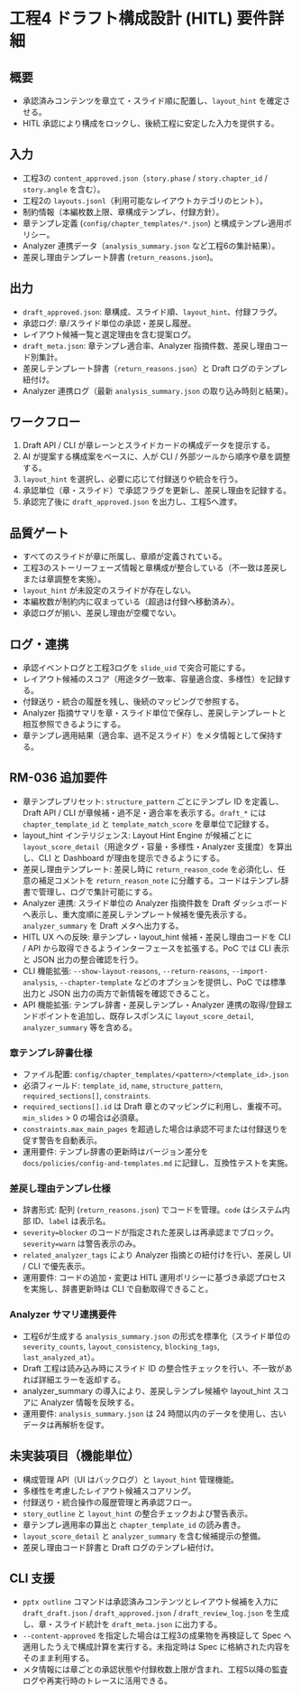 # 工程4 ドラフト構成設計 (HITL) 要件詳細

## 概要
- 承認済みコンテンツを章立て・スライド順に配置し、`layout_hint` を確定させる。
- HITL 承認により構成をロックし、後続工程に安定した入力を提供する。

## 入力
- 工程3の `content_approved.json`（`story.phase` / `story.chapter_id` / `story.angle` を含む）。
- 工程2の `layouts.jsonl`（利用可能なレイアウトカテゴリのヒント）。
- 制約情報（本編枚数上限、章構成テンプレ、付録方針）。
- 章テンプレ定義 (`config/chapter_templates/*.json`) と構成テンプレ適用ポリシー。
- Analyzer 連携データ（`analysis_summary.json` など工程6の集計結果）。
- 差戻し理由テンプレート辞書 (`return_reasons.json`)。

## 出力
- `draft_approved.json`: 章構成、スライド順、`layout_hint`、付録フラグ。
- 承認ログ: 章/スライド単位の承認・差戻し履歴。
- レイアウト候補一覧と選定理由を含む提案ログ。
- `draft_meta.json`: 章テンプレ適合率、Analyzer 指摘件数、差戻し理由コード別集計。
- 差戻しテンプレート辞書（`return_reasons.json`）と Draft ログのテンプレ紐付け。
- Analyzer 連携ログ（最新 `analysis_summary.json` の取り込み時刻と結果）。

## ワークフロー
1. Draft API / CLI が章レーンとスライドカードの構成データを提示する。
2. AI が提案する構成案をベースに、人が CLI / 外部ツールから順序や章を調整する。
3. `layout_hint` を選択し、必要に応じて付録送りや統合を行う。
4. 承認単位（章・スライド）で承認フラグを更新し、差戻し理由を記録する。
5. 承認完了後に `draft_approved.json` を出力し、工程5へ渡す。

## 品質ゲート
- すべてのスライドが章に所属し、章順が定義されている。
- 工程3のストーリーフェーズ情報と章構成が整合している（不一致は差戻しまたは章調整を実施）。
- `layout_hint` が未設定のスライドが存在しない。
- 本編枚数が制約内に収まっている（超過は付録へ移動済み）。
- 承認ログが揃い、差戻し理由が空欄でない。

## ログ・連携
- 承認イベントログと工程3ログを `slide_uid` で突合可能にする。
- レイアウト候補のスコア（用途タグ一致率、容量適合度、多様性）を記録する。
- 付録送り・統合の履歴を残し、後続のマッピングで参照する。
- Analyzer 指摘サマリを章・スライド単位で保存し、差戻しテンプレートと相互参照できるようにする。
- 章テンプレ適用結果（適合率、過不足スライド）をメタ情報として保持する。

## RM-036 追加要件
- 章テンプレプリセット: `structure_pattern` ごとにテンプレ ID を定義し、Draft API / CLI が章候補・過不足・適合率を表示する。`draft_*` には `chapter_template_id` と `template_match_score` を章単位で記録する。
- layout_hint インテリジェンス: Layout Hint Engine が候補ごとに `layout_score_detail`（用途タグ・容量・多様性・Analyzer 支援度）を算出し、CLI と Dashboard が理由を提示できるようにする。
- 差戻し理由テンプレート: 差戻し時に `return_reason_code` を必須化し、任意の補足コメントを `return_reason_note` に分離する。コードはテンプレ辞書で管理し、ログで集計可能にする。
- Analyzer 連携: スライド単位の Analyzer 指摘件数を Draft ダッシュボードへ表示し、重大度順に差戻しテンプレート候補を優先表示する。`analyzer_summary` を Draft メタへ出力する。
- HITL UX への反映: 章テンプレ・layout_hint 候補・差戻し理由コードを CLI / API から取得できるようインターフェースを拡張する。PoC では CLI 表示と JSON 出力の整合確認を行う。
- CLI 機能拡張: `--show-layout-reasons`, `--return-reasons`, `--import-analysis`, `--chapter-template` などのオプションを提供し、PoC では標準出力と JSON 出力の両方で新情報を確認できること。
- API 機能拡張: テンプレ辞書・差戻しテンプレ・Analyzer 連携の取得/登録エンドポイントを追加し、既存レスポンスに `layout_score_detail`, `analyzer_summary` 等を含める。

### 章テンプレ辞書仕様
- ファイル配置: `config/chapter_templates/<pattern>/<template_id>.json`
- 必須フィールド: `template_id`, `name`, `structure_pattern`, `required_sections[]`, `constraints`.
- `required_sections[].id` は Draft 章とのマッピングに利用し、重複不可。`min_slides` > 0 の場合は必須章。
- `constraints.max_main_pages` を超過した場合は承認不可または付録送りを促す警告を自動表示。
- 運用要件: テンプレ辞書の更新時はバージョン差分を `docs/policies/config-and-templates.md` に記録し、互換性テストを実施。

### 差戻し理由テンプレ仕様
- 辞書形式: 配列 (`return_reasons.json`) でコードを管理。`code` はシステム内部 ID、`label` は表示名。
- `severity=blocker` のコードが指定された差戻しは再承認までブロック。`severity=warn` は警告表示のみ。
- `related_analyzer_tags` により Analyzer 指摘との紐付けを行い、差戻し UI / CLI で優先表示。
- 運用要件: コードの追加・変更は HITL 運用ポリシーに基づき承認プロセスを実施し、辞書更新時は CLI で自動取得できること。

### Analyzer サマリ連携要件
- 工程6が生成する `analysis_summary.json` の形式を標準化（スライド単位の `severity_counts`, `layout_consistency`, `blocking_tags`, `last_analyzed_at`）。
- Draft 工程は読み込み時にスライド ID の整合性チェックを行い、不一致があれば詳細エラーを返却する。
- analyzer_summary の導入により、差戻しテンプレ候補や layout_hint スコアに Analyzer 情報を反映する。
- 運用要件: `analysis_summary.json` は 24 時間以内のデータを使用し、古いデータは再解析を促す。

## 未実装項目（機能単位）
- 構成管理 API（UI はバックログ）と `layout_hint` 管理機能。
- 多様性を考慮したレイアウト候補スコアリング。
- 付録送り・統合操作の履歴管理と再承認フロー。
- `story_outline` と `layout_hint` の整合チェックおよび警告表示。
- 章テンプレ適用率の算出と `chapter_template_id` の読み書き。
- `layout_score_detail` と `analyzer_summary` を含む候補提示の整備。
- 差戻し理由コード辞書と Draft ログのテンプレ紐付け。

## CLI 支援
- `pptx outline` コマンドは承認済みコンテンツとレイアウト候補を入力に `draft_draft.json` / `draft_approved.json` / `draft_review_log.json` を生成し、章・スライド統計を `draft_meta.json` に出力する。
- `--content-approved` を指定した場合は工程3の成果物を再検証して Spec へ適用したうえで構成計算を実行する。未指定時は Spec に格納された内容をそのまま利用する。
- メタ情報には章ごとの承認状態や付録枚数上限が含まれ、工程5以降の監査ログや再実行時のトレースに活用できる。
